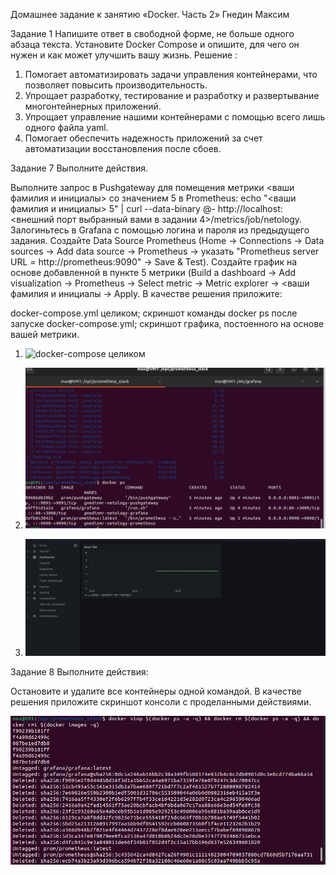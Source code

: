 Домашнее задание к занятию «Docker. Часть 2» Гнедин Максим




Задание 1
Напишите ответ в свободной форме, не больше одного абзаца текста.
Установите Docker Compose и опишите, для чего он нужен и как может улучшить вашу жизнь.
Решение : 
1. Помогает автоматизировать задачи управления контейнерами, что позволяет повысить производительность.
2. Упрощает разработку, тестирование и разработку и развертывание многонтейнерных приложений.
3. Упрощает управление нашими контейнерами с помощью всего лишь одного файла yaml.
4. Помогает обеспечить надежность  приложений за счет автоматизации восстановления после сбоев.


Задание 7
Выполните действия.

Выполните запрос в Pushgateway для помещения метрики <ваши фамилия и инициалы> со значением 5 в Prometheus: echo "<ваши фамилия и инициалы> 5" | curl --data-binary @- http://localhost:<внешний порт выбранный вами в задании 4>/metrics/job/netology.
Залогиньтесь в Grafana с помощью логина и пароля из предыдущего задания.
Cоздайте Data Source Prometheus (Home -> Connections -> Data sources -> Add data source -> Prometheus -> указать "Prometheus server URL = http://prometheus:9090" -> Save & Test).
Создайте график на основе добавленной в пункте 5 метрики (Build a dashboard -> Add visualization -> Prometheus -> Select metric -> Metric explorer -> <ваши фамилия и инициалы -> Apply.
В качестве решения приложите:

docker-compose.yml целиком;
скриншот команды docker ps после запуске docker-compose.yml;
скриншот графика, постоенного на основе вашей метрики.


1. ![docker-compose целиком](https://github.com/maxgn87/https-github.com-6-4-Docker.-2/blob/main/docker-compose.yml)
2. ![скриншот команды docker ps](https://github.com/maxgn87/https-github.com-6-4-Docker.-2/blob/main/image/docker%20ps.png)



3. ![cкриншот метрики](https://github.com/maxgn87/https-github.com-6-4-Docker.-2/blob/main/image/screen%20metrica.png)


Задание 8
Выполните действия:

Остановите и удалите все контейнеры одной командой.
В качестве решения приложите скриншот консоли с проделанными действиями.

![остановка и удаление контейнеров](https://github.com/maxgn87/https-github.com-6-4-Docker.-2/blob/main/image/stop%20all%20delete%20all%20containers.png)









